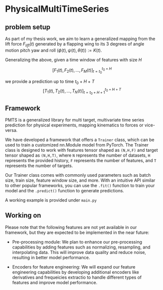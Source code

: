# PhysicalMultiTimeSeries

## problem setup
As part of my thesis work, we aim to learn a generalized mapping from the lift force $F_{lift}(t)$ generated by a flapping wing to its $3$ degrees of angle motion pitch yaw and roll $\left(\phi(t), \psi(t), \theta(t)\right):=K(t)$.

Generalizing the above, given a time window of features with size $H$

$$[F_1(t),F_2(t),...,F_M(t)]_{t=t_0}^{t_0+H}$$

we provide a prediction up to time $t_0+H+T$
$$[T_1(t),T_2(t),...,T_N(t)]_{t=t_0+H+1}^{t_0+H+T}$$


## Framework
PMTS is a generalized library for multi target, multivariate time series prediction for physical experiments, mapping kinematics to forces or vice-versa.

We have developed a framework that offers a `Trainer` class, which can be used to train a customized nn.Module model from PyTorch. The Trainer class is designed to work with features tensor shaped as `(N,H,F)` and target tensor shaped as `(N,H,T)`, where `N` represents the number of datasets, `H` represents the provided history, `F` represents the number of features, and `T` represents the number of targets.

Our Trainer class comes with commonly used parameters such as batch size, train size, feature window size, and more. With an intuitive API similar to other popular frameworks, you can use the `.fit()` function to train your model and the `.predict()` function to generate predictions.

A working example is provided under `main.py`

## Working on
Please note that the following features are not yet available in our framework, but they are expected to be implemented in the near future:

- Pre-processing module: We plan to enhance our pre-processing capabilities by adding features such as normalizing, resampling, and interpolating data. This will improve data quality and reduce noise, resulting in better model performance.

- Encoders for feature engineering: We will expand our feature engineering capabilities by developing additional encoders like derivatives and frequeicies extractio to handle different types of features and improve model performance. 
